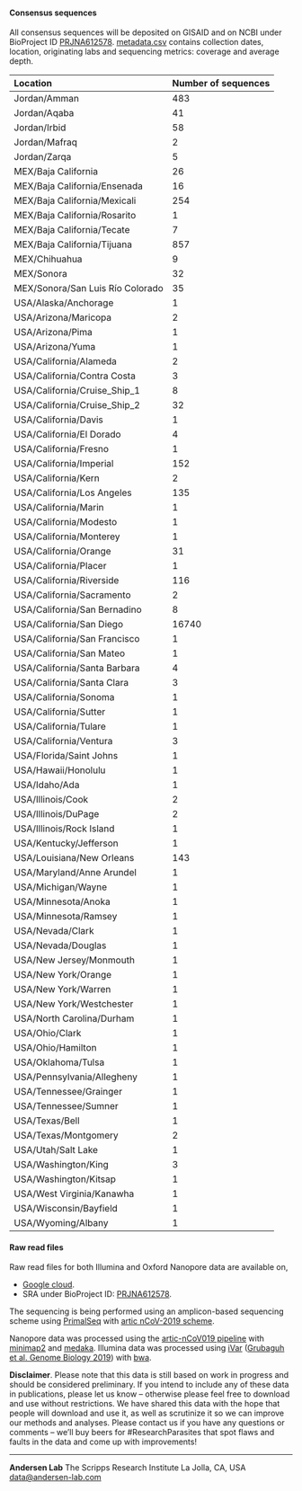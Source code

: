 #### Consensus sequences

All consensus sequences will be deposited on GISAID and on NCBI under BioProject ID [PRJNA612578](https://www.ncbi.nlm.nih.gov/bioproject/612578).
[metadata.csv](https://raw.githubusercontent.com/andersen-lab/HCoV-19-Genomics/master/metadata.csv) contains collection dates, location, originating labs and sequencing metrics: coverage and average depth.

| Location                         | Number of sequences |
|:---------------------------------|:--------------------|
| Jordan/Amman                     | 483                 |
| Jordan/Aqaba                     | 41                  |
| Jordan/Irbid                     | 58                  |
| Jordan/Mafraq                    | 2                   |
| Jordan/Zarqa                     | 5                   |
| MEX/Baja California		   | 26                  |
| MEX/Baja California/Ensenada     | 16                  |
| MEX/Baja California/Mexicali     | 254                 |
| MEX/Baja California/Rosarito     | 1                   |
| MEX/Baja California/Tecate       | 7			 |
| MEX/Baja California/Tijuana      | 857                 |
| MEX/Chihuahua                    | 9                   |
| MEX/Sonora                       | 32                  |
| MEX/Sonora/San Luis Río Colorado | 35                  |
| USA/Alaska/Anchorage		   | 1			 |
| USA/Arizona/Maricopa	           | 2                   |
| USA/Arizona/Pima                 | 1                   |
| USA/Arizona/Yuma                 | 1                   |
| USA/California/Alameda           | 2                   |
| USA/California/Contra Costa      | 3                   |
| USA/California/Cruise_Ship_1     | 8                   |
| USA/California/Cruise_Ship_2     | 32                  |
| USA/California/Davis             | 1                   |
| USA/California/El Dorado         | 4			 |
| USA/California/Fresno		   | 1			 |
| USA/California/Imperial          | 152                 |
| USA/California/Kern              | 2                   |
| USA/California/Los Angeles       | 135                 |
| USA/California/Marin             | 1                   |
| USA/California/Modesto           | 1			 |
| USA/California/Monterey          | 1                   |
| USA/California/Orange            | 31                  |
| USA/California/Placer            | 1                   |
| USA/California/Riverside         | 116                 |
| USA/California/Sacramento        | 2                   |
| USA/California/San Bernadino     | 8                   |
| USA/California/San Diego         | 16740               |
| USA/California/San Francisco     | 1                   |
| USA/California/San Mateo	   | 1			 |
| USA/California/Santa Barbara     | 4                   |
| USA/California/Santa Clara       | 3                   |
| USA/California/Sonoma            | 1                   |
| USA/California/Sutter            | 1                   |
| USA/California/Tulare            | 1                   |
| USA/California/Ventura           | 3                   |
| USA/Florida/Saint Johns	   | 1			 |
| USA/Hawaii/Honolulu		   | 1                   |
| USA/Idaho/Ada                    | 1                   | 
| USA/Illinois/Cook                | 2                   | 
| USA/Illinois/DuPage              | 2                   | 
| USA/Illinois/Rock Island         | 1                   |
| USA/Kentucky/Jefferson           | 1                   | 
| USA/Louisiana/New Orleans        | 143                 | 
| USA/Maryland/Anne Arundel        | 1                   | 
| USA/Michigan/Wayne               | 1                   | 
| USA/Minnesota/Anoka              | 1                   | 
| USA/Minnesota/Ramsey             | 1                   | 
| USA/Nevada/Clark                 | 1                   |
| USA/Nevada/Douglas               | 1                   |
| USA/New Jersey/Monmouth          | 1                   |
| USA/New York/Orange              | 1                   | 
| USA/New York/Warren              | 1                   | 
| USA/New York/Westchester         | 1                   | 
| USA/North Carolina/Durham        | 1                   |
| USA/Ohio/Clark                   | 1                   | 
| USA/Ohio/Hamilton                | 1                   | 
| USA/Oklahoma/Tulsa               | 1                   | 
| USA/Pennsylvania/Allegheny       | 1                   | 
| USA/Tennessee/Grainger           | 1                   | 
| USA/Tennessee/Sumner             | 1                   | 
| USA/Texas/Bell                   | 1                   | 
| USA/Texas/Montgomery             | 2                   | 
| USA/Utah/Salt Lake               | 1                   | 
| USA/Washington/King              | 3                   | 
| USA/Washington/Kitsap            | 1                   | 
| USA/West Virginia/Kanawha        | 1                   | 
| USA/Wisconsin/Bayfield           | 1                   |
| USA/Wyoming/Albany               | 1                   | 

#### Raw read files

Raw read files for both Illumina and Oxford Nanopore data are available on,

* [Google cloud](https://console.cloud.google.com/storage/browser/andersen-lab_hcov-19-genomics).
* SRA under BioProject ID: [PRJNA612578](https://www.ncbi.nlm.nih.gov/bioproject/612578).

The sequencing is being performed using an amplicon-based sequencing scheme using [PrimalSeq](https://www.nature.com/articles/nprot.2017.066) with [artic nCoV-2019 scheme](https://github.com/artic-network/artic-ncov2019/tree/master/primer_schemes/nCoV-2019).

Nanopore data was processed using the [artic-nCoV019 pipeline](https://github.com/artic-network/artic-ncov2019) with [minimap2](https://github.com/lh3/minimap2) and [medaka](https://github.com/nanoporetech/medaka).
Illumina data was processed using [iVar](https://github.com/andersen-lab/ivar) ([Grubaguh et al. Genome Biology 2019](https://genomebiology.biomedcentral.com/articles/10.1186/s13059-018-1618-7)) with [bwa](https://github.com/lh3/bwa).

**Disclaimer**. Please note that this data is still based on work in progress and should be considered preliminary. If you intend to include any of these data in publications, please let us know – otherwise please feel free to download and use without restrictions. We have shared this data with the hope that people will download and use it, as well as scrutinize it so we can improve our methods and analyses. Please contact us if you have any questions or comments – we’ll buy beers for #ResearchParasites that spot flaws and faults in the data and come up with improvements!

---
**Andersen Lab**
The Scripps Research Institute
La Jolla, CA, USA
[data@andersen-lab.com](mailto:data@andersen-lab.com)
